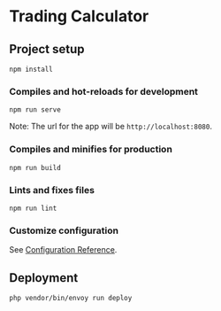 # Trading Calculator

## Project setup
```
npm install
```

### Compiles and hot-reloads for development
```
npm run serve
```

Note: The url for the app will be `http://localhost:8080`.

### Compiles and minifies for production
```
npm run build
```

### Lints and fixes files
```
npm run lint
```

### Customize configuration
See [Configuration Reference](https://cli.vuejs.org/config/).


## Deployment

```
php vendor/bin/envoy run deploy
```